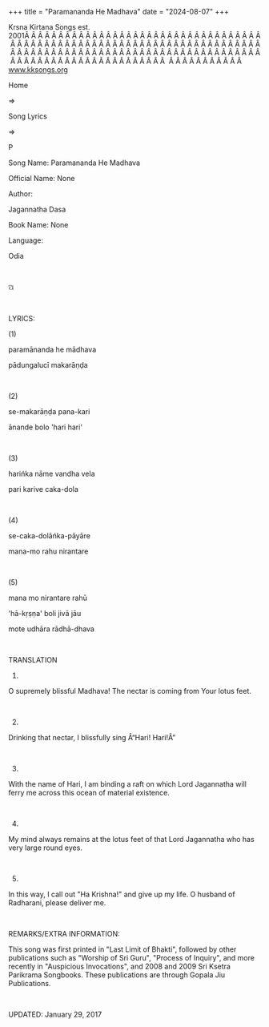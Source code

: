 +++ 
title = "Paramananda He Madhava"
date = "2024-08-07"
+++

Krsna Kirtana Songs est. 2001Â Â Â Â Â Â Â Â Â Â Â Â Â Â Â Â Â Â Â Â Â Â Â Â Â Â Â Â Â Â Â Â Â Â Â Â Â Â Â Â Â Â Â Â Â Â Â Â Â Â Â Â Â Â Â Â Â Â Â Â Â Â Â Â Â Â Â Â Â Â Â Â Â Â Â Â Â Â Â Â Â Â Â Â Â Â Â Â Â Â Â Â Â Â Â Â Â Â Â Â Â Â Â Â Â Â Â Â Â Â Â Â Â Â Â Â Â Â Â Â Â Â Â Â Â Â Â Â Â Â Â Â  Â Â Â Â Â Â Â Â Â Â Â  
www.kksongs.org








Home
 
⇒
 
Song Lyrics
 
⇒
 
P


Song
Name: Paramananda He Madhava


Official
Name: None


Author:

Jagannatha Dasa


Book
Name: None


Language:

Odia


 








ଅ








 


LYRICS:


(1)


paramānanda
he mādhava


pādungalucī
makarāṇḍa


 


(2)


se-makarāṇḍa
pana-kari


ānande
bolo 'hari hari'


 


(3)


harińka
nāme vandha vela


pari
karive caka-dola


 


(4)


se-caka-dolāńka-pāyāre


mana-mo
rahu nirantare


 


(5)


mana
mo nirantare rahū


'hā-kṛṣṇa'
boli jivā jāu


mote
udhāra rādhā-dhava


 


TRANSLATION


1)
O supremely blissful Madhava! The nectar is coming from Your lotus feet.


 


2)
Drinking that nectar, I blissfully sing Â“Hari! Hari!Â”


 


3)
With the name of Hari, I am binding a raft on which Lord Jagannatha will ferry
me across this ocean of material existence.


 


4)
My mind always remains at the lotus feet of that Lord Jagannatha who has very
large round eyes.


 


5)
In this way, I call out "Ha Krishna!" and give up my life. O husband of
Radharani, please deliver me.


 


REMARKS/EXTRA
INFORMATION:


This
song was first printed in "Last Limit of Bhakti", followed by other
publications such as "Worship of Sri Guru", "Process of
Inquiry", and more recently in "Auspicious Invocations", and
2008 and 2009 Sri Ksetra Parikrama Songbooks. These publications are through
Gopala Jiu Publications.


 


UPDATED:
 January 29, 2017